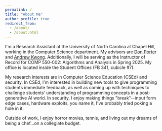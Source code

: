 ```yaml
---
permalink: /
title: "About Me"
author_profile: true
redirect_from: 
  - /about/
  - /about.html
---
```


I'm a Research Assistant at the University of North Carolina at Chapel Hill, working in the Computer Science department. My advisors are [Don Porter](https://www.cs.unc.edu/~porter/) and [Andrew Kwong](https://andrewkwong.org). Additionally, I will be serving as the Instructor of Record for COMP 550-002: Algorithms and Analysis in Spring 2025. My office is located inside the Student Offices (FB 341, cubicle #7).

My research interests are in Computer Science Education (CSEd) and security. In CSEd, I'm interested in building new tools to give programming students immediate feedback, as well as coming up with techniques to challenge students' understanding of programming concepts in a post-generative AI world. In security, I enjoy making things "break"--input form edge cases, hardware exploits, you name it, I've probably tried poking a hole in it.

Outside of work, I enjoy horror movies, tennis, and living out my dreams of being a chef...on a collegiate budget.
